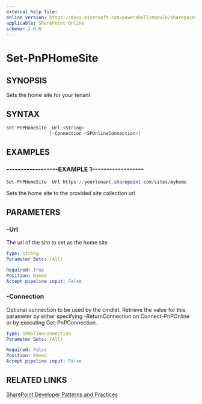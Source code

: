 ```yaml
---
external help file:
online version: https://docs.microsoft.com/powershell/module/sharepoint-pnp/set-pnphomesite
applicable: SharePoint Online
schema: 2.0.0
---
```

# Set-PnPHomeSite

## SYNOPSIS
Sets the home site for your tenant

## SYNTAX 

```powershell
Set-PnPHomeSite -Url <String>
                [-Connection <SPOnlineConnection>]
```

## EXAMPLES

### ------------------EXAMPLE 1------------------
```powershell
Set-PnPHomeSite -Url https://yourtenant.sharepoint.com/sites/myhome
```

Sets the home site to the provided site collection url

## PARAMETERS

### -Url
The url of the site to set as the home site

```yaml
Type: String
Parameter Sets: (All)

Required: True
Position: Named
Accept pipeline input: False
```

### -Connection
Optional connection to be used by the cmdlet. Retrieve the value for this parameter by either specifying -ReturnConnection on Connect-PnPOnline or by executing Get-PnPConnection.

```yaml
Type: SPOnlineConnection
Parameter Sets: (All)

Required: False
Position: Named
Accept pipeline input: False
```

## RELATED LINKS

[SharePoint Developer Patterns and Practices](https://aka.ms/sppnp)